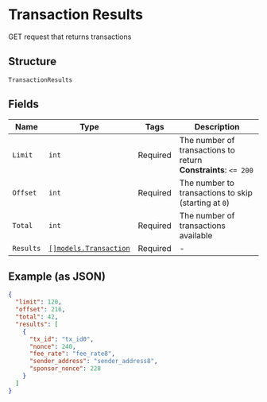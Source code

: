 # Transaction Results

GET request that returns transactions

## Structure

`TransactionResults`

## Fields

| Name      | Type                                                      | Tags     | Description                                                       |
| --------- | --------------------------------------------------------- | -------- | ----------------------------------------------------------------- |
| `Limit`   | `int`                                                     | Required | The number of transactions to return<br>**Constraints**: `<= 200` |
| `Offset`  | `int`                                                     | Required | The number to transactions to skip (starting at `0`)              |
| `Total`   | `int`                                                     | Required | The number of transactions available                              |
| `Results` | [`[]models.Transaction`](../../doc/models/transaction.md) | Required | -                                                                 |

## Example (as JSON)

```json
{
  "limit": 120,
  "offset": 216,
  "total": 42,
  "results": [
    {
      "tx_id": "tx_id0",
      "nonce": 240,
      "fee_rate": "fee_rate8",
      "sender_address": "sender_address8",
      "sponsor_nonce": 228
    }
  ]
}
```
